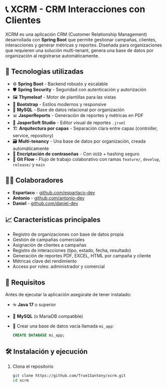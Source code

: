 # 📞 XCRM - CRM Interacciones con Clientes

XCRM es una aplicación CRM (Customer Relationship Management) desarrollada con **Spring Boot** que permite gestionar campañas, clientes, interacciones y generar métricas y reportes. Diseñada para organizaciones que requieren una solución multi-tenant, genera una base de datos por organización al registrarse automáticamente.

## 🚀 Tecnologías utilizadas

- ⚙️ **Spring Boot** - Backend robusto y escalable
- 🛡️ **Spring Security** - Seguridad con autenticación y autorización
- 🖼️ **Thymeleaf** - Motor de plantillas para las vistas
- 🎨 **Bootstrap** - Estilos modernos y responsive
- 🐬 **MySQL** - Base de datos relacional por organización
- 📊 **JasperReports** - Generación de reportes y métricas en PDF
- 🧩 **JasperSoft Studio** - Editor visual de reportes `.jrxml`
- 🏗️ **Arquitectura por capas** - Separación clara entre capas (controller, service, repository)
- 🗃️ **Multi-tenancy** - Una base de datos por organización, creada automáticamente
- 🔐 **Encriptación de contraseñas** - Con `UUID` + hashing seguro
- 🌱 **Git Flow** - Flujo de trabajo colaborativo con ramas `feature/`, `develop`, `release/` y `main`

## 👨‍💻 Colaboradores

- **Espartaco** - [github.com/espartaco-dev](https://github.com/True1Santony)
- **Antonio** - [github.com/antonio-dev](https://github.com/GitAguila)
- **Daniel** - [github.com/daniel-dev](https://github.com/Nasty35)

## 📈 Características principales

- Registro de organizaciones con base de datos propia
- Gestión de campañas comerciales
- Asignación de clientes a campañas
- Registro de interacciones (tipo, estado, fecha, resultado)
- Generación de reportes PDF, EXCEL, HTML por campaña y cliente
- Métricas clave del rendimiento
- Acceso por roles: administrador y comercial

## 🧰 Requisitos

Antes de ejecutar la aplicación asegúrate de tener instalado:

- ☕ **Java 17** o superior
- 🐬 **MySQL** (o MariaDB compatible)
- 🧱 Crear una base de datos vacía llamada `mi_app`:
  
  ```sql
  CREATE DATABASE mi_app;

## 🛠️ Instalación y ejecución

1. Clona el repositorio  
   ```bash
   git clone https://github.com/True1Santony/xcrm.git
   cd xcrm
